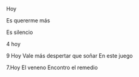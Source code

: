 Hoy

Es quererme más


Es silencio



4 hoy

9 Hoy
Vale más despertar que soñar
En este juego

7.Hoy
El veneno
Encontro el remedio